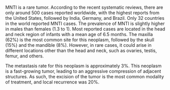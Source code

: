 MNTI is a rare tumor. According to the recent systematic reviews, there are only around 500 cases reported worldwide, with the highest reports from the United States, followed by India, Germany, and Brazil. Only 32 countries in the world reported MNTI cases. The prevalence of MNTI is slightly higher in males than females (1.3 to 1). Most reported cases are located in the head and neck region of infants with a mean age of 6.5 months. The maxilla (62%) is the most common site for this neoplasm, followed by the skull (15%) and the mandible (8%). However, in rare cases, it could arise in different locations other than the head and neck, such as ovaries, testis, femur, and others.

The metastasis rate for this neoplasm is approximately 3%. This neoplasm is a fast-growing tumor, leading to an aggressive compression of adjacent structures. As such, the excision of the tumor is the most common modality of treatment, and local recurrence was 20%.
